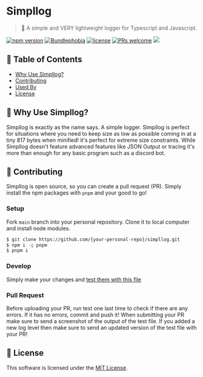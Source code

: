 # Simpllog

> 📝 A simple and VERY lightweight logger for Typescript and Javascript.

[![npm version](https://img.shields.io/npm/v/simpllog)](https://www.npmjs.com/package/simpllog) [![Bundlephobia](https://badgen.net/bundlephobia/minzip/simpllog)](https://bundlephobia.com/package/simpllog) [![license](https://img.shields.io/github/license/CallMeEchoCodes/simpllog)](https://github.com/CallMeEchoCodes/simpllog/blob/master/LICENSE) [![PRs welcome](https://img.shields.io/badge/PRs-welcome-ff69b4.svg)](https://github.com/CallMeEchoCodes/simpllog/issues?q=is%3Aissue+is%3Aopen+label%3A%22help+wanted%22)
<img src="https://i.imgur.com/YhwCp4c.png" />


## 🚩 Table of Contents

- [Why Use Simpllog?](#-why-use-simpllog)
- [Contributing](#-contributing)
- [Used By](#-used-by)
- [License](#-license)


## 🤖 Why Use Simpllog?

Simpllog is exactly as the name says. A simple logger. Simpllog is perfect for situations where you need to keep size as low as possible coming in at a tiny 817 bytes when minified! it's perfect for extreme size constraints. While Simpllog doesn't feature advanced features like JSON Output or tracing it's more than enough for any basic program such as a discord bot.


## 🔧 Contributing
Simpllog is open source, so you can create a pull request (PR). Simply install the npm packages with `pnpm` and your good to go!
### Setup

Fork `main` branch into your personal repository. Clone it to local computer and install node modules.

```sh
$ git clone https://github.com/{your-personal-repo}/simpllog.git
$ npm i -g pnpm
$ pnpm i
```

### Develop

Simply make your changes and [test them with this file](https://gist.github.com/CallMeEchoCodes/893b5e814a8a7c531d4805d3de5c7a37)

### Pull Request

Before uploading your PR, run test one last time to check if there are any errors. If it has no errors, commit and push it! When submitting your PR make sure to send a screenshot of the output of the test file. If you added a new log level then make sure to send an updated version of the test file with your PR!

## 📜 License

This software is licensed under the [MIT License](https://github.com/CallMeEchoCodes/simpllog/blob/master/LICENSE).
